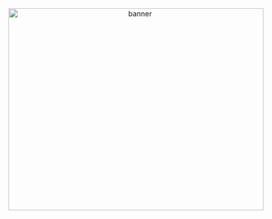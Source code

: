 <div style="text-align: center;">
  <img src="[https://media0.giphy.com/media/v1.Y2lkPTc5MGI3NjExcXg2cGo3d3FiMjg2dzNtaWxzczBocjY1eHcxNGRhZ3d5OWF0dGY3ZiZlcD12MV9pbnRlcm5hbF9naWZfYnlfaWQmY3Q9Zw/yYSSBtDgbbRzq/giphy.webp](https://tenor.com/view/zesty-sonic-zesty-sonic-yum-scrumptious-gif-450341359401087919)" alt="banner" style="width: 100%; height:400px">
</div>
